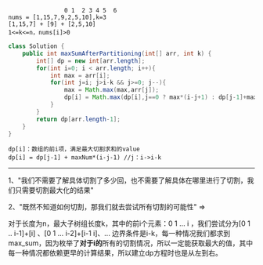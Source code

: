 ```
				0 1  2 3 4 5  6
nums = [1,15,7,9,2,5,10],k=3
[1,15,7] + [9] + [2,5,10]
1<=k<=n，nums[i]>0
```

```java
class Solution {
    public int maxSumAfterPartitioning(int[] arr, int k) {
        int[] dp = new int[arr.length];
        for(int i=0; i < arr.length; i++){
            int max = arr[i];
            for(int j=i; j>i-k && j>=0; j--){
                max = Math.max(max,arr[j]);
                dp[i] = Math.max(dp[i],j==0 ? max*(i-j+1) : dp[j-1]+max*(i-j+1));
            }
        }
        return dp[arr.length-1];
    }
}
```

```
dp[i]：数组的前i项，满足最大切割求和的value
dp[i] = dp[j-1] + maxNum*(i-j-1) //j：i->i-k
```

---

1、"我们不需要了解具体切割了多少回，也不需要了解具体在哪里进行了切割，我们只需要切割最大化的结果"

2、"既然不知道如何切割，那我们就去尝试所有切割的可能性" => 

对于长度为n，最大子树组长度k，其中的前i个元素：0 1 ... i ，我们尝试分为[0 1 .. i-1]+[i] 、[0 1 ... i-2]+[i-1 i]、... 边界条件是i-k，每一种情况我们都求到max_sum，因为枚举了**对于i的**所有的切割情况，所以一定能获取最大的值，其中每一种情况都依赖更早的计算结果，所以建立dp方程时也是从左到右。
















































